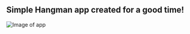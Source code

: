 ## Simple Hangman app created for a good time!

![Image of app](https://github.com/MantasIK/QuickHangman/example.png)
